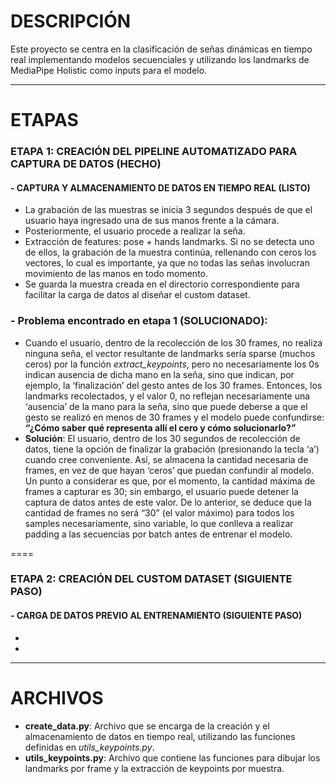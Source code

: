 # DESCRIPCIÓN
Este proyecto se centra en la clasificación de señas dinámicas en tiempo real implementando modelos secuenciales y utilizando los landmarks de MediaPipe Holistic como inputs para el modelo.

----

# ETAPAS
### ETAPA 1: CREACIÓN DEL PIPELINE AUTOMATIZADO PARA CAPTURA DE DATOS (HECHO)
#### - CAPTURA Y ALMACENAMIENTO DE DATOS EN TIEMPO REAL (LISTO)
  - La grabación de las muestras se inicia 3 segundos después de que el usuario haya ingresado una de sus manos frente a la cámara.
  -  Posteriormente, el usuario procede a realizar la seña.
  - Extracción de features: pose + hands landmarks. Si no se detecta uno de ellos, la grabación de la muestra continúa, rellenando con ceros los vectores, lo cual es importante, ya que no todas las señas involucran   movimiento de las manos en todo momento.
  - Se guarda la muestra creada en el directorio correspondiente para facilitar la carga de datos al diseñar el custom dataset.

### - Problema encontrado en etapa 1 (SOLUCIONADO):
  - Cuando el usuario, dentro de la recolección de los 30 frames, no realiza ninguna seña, el vector resultante de landmarks sería sparse (muchos ceros) por la función *extract_keypoints*, pero no necesariamente los 0s indican ausencia de dicha mano en la seña, sino que indican, por ejemplo, la ‘finalización’ del gesto antes de los 30 frames. Entonces, los landmarks recolectados, y el valor 0, no reflejan necesariamente una ‘ausencia’ de la mano para la seña, sino que puede deberse a que el gesto se realizó en menos de 30 frames y el modelo puede confundirse:
 **“¿Cómo saber qué representa allí el cero y cómo solucionarlo?”**
  - **Solución**: El usuario, dentro de los 30 segundos de recolección de datos, tiene la opción de finalizar la grabación (presionando la tecla ‘a’) cuando cree conveniente. Así, se almacena la cantidad necesaria de frames, en vez de que hayan ‘ceros’ que puedan confundir al modelo. Un punto a considerar es que, por el momento, la cantidad máxima de frames a capturar es 30; sin embargo, el usuario puede detener la captura de datos antes de este valor.
De lo anterior, se deduce que la cantidad de frames no será “30” (el valor máximo) para todos los samples necesariamente, sino variable, lo que conlleva a realizar padding a las secuencias por batch antes de entrenar el modelo.


====

### ETAPA 2: CREACIÓN DEL CUSTOM DATASET (SIGUIENTE PASO)
#### - CARGA DE DATOS PREVIO AL ENTRENAMIENTO (SIGUIENTE PASO)
  -
  -
----

# ARCHIVOS
- **create_data.py**: Archivo que se encarga de la creación y el almacenamiento de datos en tiempo real, utilizando las funciones definidas en *utils_keypoints.py*.
- **utils_keypoints.py**: Archivo que contiene las funciones para dibujar los landmarks por frame y la extracción de keypoints por muestra.
